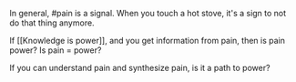 In general, #pain is a signal. When you touch a hot stove, it's a sign to not do that thing anymore.

If [[Knowledge is power]], and you get information from pain, then is pain power? Is pain = power?

If you can understand pain and synthesize pain, is it a path to power?